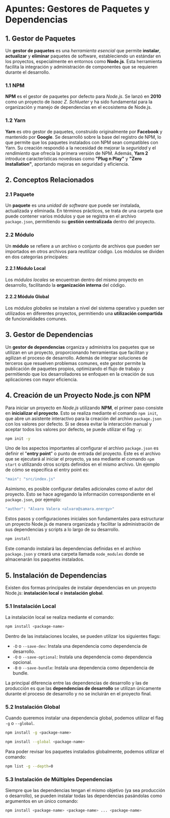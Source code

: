 # Apuntes: Gestores de Paquetes y Dependencias

## 1. Gestor de Paquetes

Un **gestor de paquetes** es una *herramienta esencial* que permite **instalar**, **actualizar** y **eliminar** paquetes de software, estableciendo un estándar en los proyectos, especialmente en entornos como **Node.js**. Esta herramienta facilita la integración y administración de componentes que se requieren durante el desarrollo.

### 1.1 NPM

**NPM** es el gestor de paquetes por defecto para *Node.js*. Se lanzó en **2010** como un proyecto de *Isaac Z. Schlueter* y ha sido fundamental para la organización y manejo de dependencias en el ecosistema de Node.js.

### 1.2 Yarn

**Yarn** es otro gestor de paquetes, construido originalmente por **Facebook** y mantenido por **Google**. Se desarrolló sobre la base del registro de NPM, lo que permite que los paquetes instalados con NPM sean compatibles con Yarn. Su creación respondió a la necesidad de mejorar la *seguridad* y el *rendimiento* que ofrecía la primera versión de NPM. Además, **Yarn 2** introduce características novedosas como **"Plug n Play"** y **"Zero Installation"**, aportando mejoras en seguridad y eficiencia.

## 2. Conceptos Relacionados

### 2.1 Paquete

Un **paquete** es una *unidad de software* que puede ser instalada, actualizada y eliminada. En términos prácticos, se trata de una carpeta que puede contener varios módulos y que se registra en el archivo `package.json`, permitiendo su **gestión centralizada** dentro del proyecto.

### 2.2 Módulo

Un **módulo** se refiere a un archivo o conjunto de archivos que pueden ser importados en otros archivos para reutilizar código. Los módulos se dividen en dos categorías principales:

#### 2.2.1 Módulo Local

Los *módulos locales* se encuentran dentro del mismo proyecto en desarrollo, facilitando la **organización interna** del código.

#### 2.2.2 Módulo Global

Los *módulos globales* se instalan a nivel del sistema operativo y pueden ser utilizados en diferentes proyectos, permitiendo una **utilización compartida** de funcionalidades comunes.

## 3. Gestor de Dependencias

Un **gestor de dependencias** organiza y administra los paquetes que se utilizan en un proyecto, proporcionando herramientas que facilitan y agilizan el proceso de desarrollo. Además de integrar soluciones de terceros que resuelven problemas comunes, este gestor permite la publicación de paquetes propios, optimizando el flujo de trabajo y permitiendo que los desarrolladores se enfoquen en la creación de sus aplicaciones con mayor eficiencia.

## 4. Creación de un Proyecto Node.js con NPM

Para iniciar un proyecto en *Node.js* utilizando **NPM**, el primer paso consiste en **inicializar el proyecto**. Esto se realiza mediante el comando `npm init`, que abre un asistente interactivo para la creación del archivo `package.json` con los valores por defecto. Si se desea evitar la interacción manual y aceptar todos los valores por defecto, se puede utilizar el flag `-y`:

```bash
npm init -y
```

Uno de los aspectos importantes al configurar el archivo `package.json` es definir el "**entry point**" o punto de entrada del proyecto. Este es el archivo que se ejecutará al iniciar el proyecto, ya sea mediante el comando `npm start` o utilizando otros scripts definidos en el mismo archivo. Un ejemplo de cómo se especifica el entry point es:

```bash
"main": "src/index.js"
```

Asimismo, es posible configurar detalles adicionales como el autor del proyecto. Esto se hace agregando la información correspondiente en el `package.json`, por ejemplo:

```bash
"author": "Alvaro Valera <alvaro@samara.energy>"
```

Estos pasos y configuraciones iniciales son fundamentales para estructurar un proyecto Node.js de manera organizada y facilitar la administración de sus dependencias y scripts a lo largo de su desarrollo.

```bash
npm install
```

Este comando instalará las dependencias definidas en el archivo `package.json` y creará una carpeta llamada `node_modules` donde se almacenarán los paquetes instalados.

## 5. Instalación de Dependencias

Existen dos formas principales de instalar dependencias en un proyecto Node.js: **instalación local** e **instalación global**.

### 5.1 Instalación Local

La instalación local se realiza mediante el comando:

```bash
npm install <package-name>
``` 

Dentro de las instalaciones locales, se pueden utilizar los siguientes flags:

- `-D` o `--save-dev`: Instala una dependencia como dependencia de desarrollo.
- `-O` o `--save-optional`: Instala una dependencia como dependencia opcional.
- `-B` o `--save-bundle`: Instala una dependencia como dependencia de bundle.

La principal diferencia entre las dependencias de desarrollo y las de producción es que las **dependencias de desarrollo** se utilizan únicamente durante el proceso de desarrollo y no se incluirán en el proyecto final.


### 5.2 Instalación Global

Cuando queremos instalar una dependencia global, podemos utilizar el flag `-g` o `--global`.
```bash
npm install -g <package-name>
```

```bash
npm install --global <package-name>
``` 

Para poder revisar los paquetes instalados globalmente, podemos utilizar el comando:

```bash
npm list -g --depth=0
```

### 5.3 Instalación de Múltiples Dependencias

Siempre que las dependencias tengan el mismo objetivo (ya sea producción o desarrollo), se pueden instalar todas las dependencias pasándolas como argumentos en un único comando:

```bash
npm install <package-name> <package-name> ... <package-name>
```
